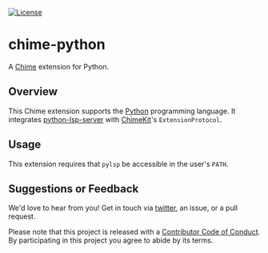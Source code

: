 [![License][license badge]][license]

# chime-python
A [Chime][chime] extension for Python.

## Overview

This Chime extension supports the [Python][python] programming language. It integrates [python-lsp-server][lspserver] with [ChimeKit][chimekit]'s `ExtensionProtocol`.

## Usage

This extension requires that `pylsp` be accessible in the user's `PATH`.

## Suggestions or Feedback

We'd love to hear from you! Get in touch via [twitter](https://twitter.com/chimehq), an issue, or a pull request.

Please note that this project is released with a [Contributor Code of Conduct](CODE_OF_CONDUCT.md). By participating in this project you agree to abide by its terms.

[license]: https://opensource.org/licenses/BSD-3-Clause
[license badge]: https://img.shields.io/github/license/ChimeHQ/chime-python
[chime]: https://www.chimehq.com
[python]: https://www.python.org
[lspserver]: https://github.com/python-lsp/python-lsp-server
[chimekit]: https://github.com/ChimeHQ/ChimeKit
